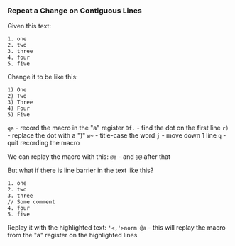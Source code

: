 ### Repeat a Change on Contiguous Lines

Given this text:
```
1. one
2. two
3. three
4. four
5. five
```

Change it to be like this:
```
1) One
2) Two
3) Three
4) Four
5) Five
```

`qa` - record the macro in the "a" register
`0f.` - find the dot on the first line
`r)` - replace the dot with a ")"
`w~` - title-case the word
`j` - move down 1 line
`q` - quit recording the macro

We can replay the macro with this:
`@a` - and `@@` after that

But what if there is line barrier in the text like this?
```
1. one
2. two
3. three
// Some comment
4. four
5. five
```

Replay it with the highlighted text:
`'<,'>norm @a` - this will replay the macro from the "a" register on the highlighted lines

